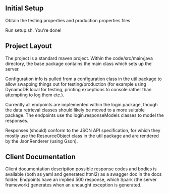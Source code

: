 ## Initial Setup

Obtain the testing.properties and production.properties files.

Run setup.sh. You're done!

## Project Layout

The project is a standard maven project. Within the code/src/main/java directory, the base package contains the main class which sets up the server.

Configuration info is pulled from a configuration class in the util package to allow swapping things out for testing/production (for example using DynamoDB local for testing, printing exceptions to console rather than attempting to log them etc.).

Currently all endpoints are implemented within the login package, though the data retrieval classes should likely be moved to a more suitable package. The endpoints use tho login.responseModels classes to model the responses.

Responses (should) conform to the JSON API specification, for which they mostly use the ResourceObject class in the util package and are rendered by the JsonRenderer (using Gson).

## Client Documentation

Client documentation description possible response codes and bodies is available (both as yaml and generated html2) as a swagger doc in the docs folder. Endpoints have an implied 500 response, which Spark (the server framework) generates when an uncaught exception is generated.
